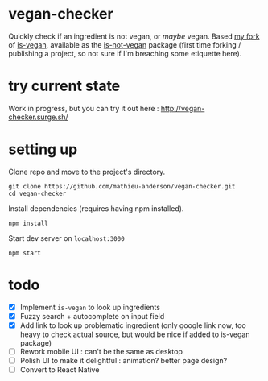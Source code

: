 # vegan-checker
Quickly check if an ingredient is not vegan, or *maybe* vegan. Based [my fork](https://github.com/mathieu-anderson/is-vegan) of [is-vegan](https://github.com/hmontazeri/is-vegan), available as the [is-not-vegan](https://www.npmjs.com/package/is-not-vegan) package (first time forking / publishing a project, so not sure if I'm breaching some etiquette here).

# try current state
Work in progress, but you can try it out here : http://vegan-checker.surge.sh/

# setting up
Clone repo and move to the project's directory.
```
git clone https://github.com/mathieu-anderson/vegan-checker.git
cd vegan-checker
```

Install dependencies (requires having npm installed).
```
npm install
```

Start dev server on `localhost:3000`
```
npm start
```

# todo
- [x] Implement `is-vegan` to look up ingredients
- [x] Fuzzy search + autocomplete on input field
- [x] Add link to look up problematic ingredient (only google link now, too heavy to check actual source, but would be nice if added to is-vegan package)
- [ ] Rework mobile UI : can't be the same as desktop
- [ ] Polish UI to make it delightful : animation? better page design?
- [ ] Convert to React Native
